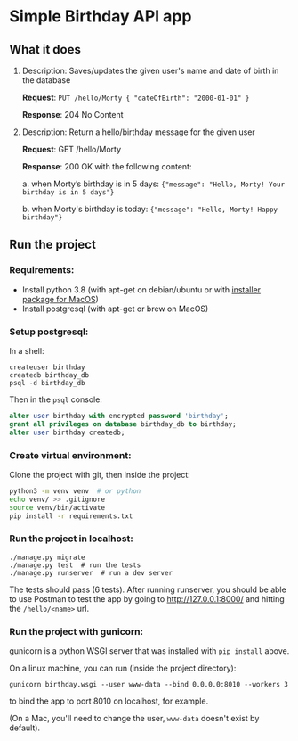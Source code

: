# Simple Birthday API app

## What it does

1. Description: Saves/updates the given user's name and date of birth in the database

    **Request**: `PUT /hello/Morty { "dateOfBirth": "2000-01-01" }`

    **Response**: 204 No Content

2. Description: Return a hello/birthday message for the given user

    **Request**: GET /hello/Morty

    **Response**: 200 OK with the following content:
    
    a. when Morty’s birthday is in 5 days:
        `{"message": "Hello, Morty! Your birthday is in 5 days"}`

    b. when Morty's birthday is today:
        `{"message": "Hello, Morty! Happy birthday"}`

## Run the project

### Requirements:

- Install python 3.8 (with apt-get on debian/ubuntu or with [installer package for MacOS](https://www.python.org/downloads/mac-osx/))
- Install postgresql (with apt-get or brew on MacOS)

### Setup postgresql:

In a shell:
```buildoutcfg
createuser birthday
createdb birthday_db
psql -d birthday_db
```

Then in the `psql` console:
```sql
alter user birthday with encrypted password 'birthday';
grant all privileges on database birthday_db to birthday;
alter user birthday createdb;
```

### Create virtual environment:

Clone the project with git, then inside the project:
```sh
python3 -m venv venv  # or python
echo venv/ >> .gitignore
source venv/bin/activate
pip install -r requirements.txt
```

### Run the project in localhost:

```buildoutcfg
./manage.py migrate
./manage.py test  # run the tests
./manage.py runserver  # run a dev server
```
The tests should pass (6 tests). After running runserver, you should be able to use Postman to
test the app by going to http://127.0.0.1:8000/ and hitting the `/hello/<name>` url.

### Run the project with gunicorn:

gunicorn is a python WSGI server that was installed with `pip install` above.

On a linux machine, you can run (inside the project directory):
```buildoutcfg
gunicorn birthday.wsgi --user www-data --bind 0.0.0.0:8010 --workers 3
``` 
to bind the app to port 8010 on localhost, for example.

(On a Mac, you'll need to change the user, `www-data` doesn't exist by default). 
